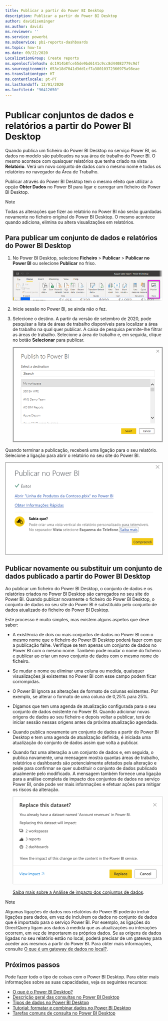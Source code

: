 ```yaml
---
title: Publicar a partir do Power BI Desktop
description: Publicar a partir do Power BI Desktop
author: davidiseminger
ms.author: davidi
ms.reviewer: ''
ms.service: powerbi
ms.subservice: pbi-reports-dashboards
ms.topic: how-to
ms.date: 09/22/2020
LocalizationGroup: Create reports
ms.openlocfilehash: dc1914b8fce55de9bd6141c9cc8d44082779c9df
ms.sourcegitcommit: 653e18d7041d3dd1cf7a38010372366975a98eae
ms.translationtype: HT
ms.contentlocale: pt-PT
ms.lasthandoff: 12/01/2020
ms.locfileid: "96412650"
---
```

# <a name="publish-datasets-and-reports-from-power-bi-desktop"></a>Publicar conjuntos de dados e relatórios a partir do Power BI Desktop
Quando publica um ficheiro do Power BI Desktop no serviço Power BI, os dados no modelo são publicados na sua área de trabalho do Power BI. O mesmo acontece com quaisquer relatórios que tenha criado na vista **Relatório**. Verá um novo conjunto de dados com o mesmo nome e todos os relatórios no navegador da Área de Trabalho.

Publicar através do Power BI Desktop tem o mesmo efeito que utilizar a opção **Obter Dados** no Power BI para ligar e carregar um ficheiro do Power BI Desktop.

> [!NOTE]
> Todas as alterações que fizer ao relatório no Power BI não serão guardadas novamente no ficheiro original do Power BI Desktop. O mesmo acontece quando adiciona, elimina ou altera visualizações em relatórios.

## <a name="to-publish-a-power-bi-desktop-dataset-and-reports"></a>Para publicar um conjunto de dados e relatórios do Power BI Desktop
1. No Power BI Desktop, selecione **Ficheiro** \> **Publicar** \> **Publicar no Power BI** ou selecione **Publicar** no friso.  

   ![Botão Publicar](media/desktop-upload-desktop-files/pbid_publish_publishbutton.png)


2. Inicie sessão no Power BI, se ainda não o fez.
3. Selecione o destino. A partir da versão de setembro de 2020, pode pesquisar a lista de áreas de trabalho disponíveis para localizar a área de trabalho na qual quer publicar. A caixa de pesquisa permite-lhe filtrar as áreas de trabalho. Selecione a área de trabalho e, em seguida, clique no botão **Selecionar** para publicar.

   ![Selecionar o destino da publicação](media/desktop-upload-desktop-files/pbid_publish_select_destination.png)

Quando terminar a publicação, receberá uma ligação para o seu relatório. Selecione a ligação para abrir o relatório no seu site do Power BI.

![Caixa de diálogo de êxito de publicação](media/desktop-upload-desktop-files/pbid_publish_success.png)

## <a name="republish-or-replace-a-dataset-published-from-power-bi-desktop"></a>Publicar novamente ou substituir um conjunto de dados publicado a partir do Power BI Desktop
Ao publicar um ficheiro do Power BI Desktop, o conjunto de dados e os relatórios criados no Power BI Desktop são carregados no seu site do Power BI. Quando publicar novamente o ficheiro do Power BI Desktop, o conjunto de dados no seu site do Power BI é substituído pelo conjunto de dados atualizado do ficheiro do Power BI Desktop.

Este processo é muito simples, mas existem alguns aspetos que deve saber:

* A existência de dois ou mais conjuntos de dados no Power BI com o mesmo nome que o ficheiro do Power BI Desktop poderá fazer com que a publicação falhe. Verifique se tem apenas um conjunto de dados no Power BI com o mesmo nome. Também pode mudar o nome do ficheiro e publicar ao criar um novo conjunto de dados com o mesmo nome do ficheiro.
* Se mudar o nome ou eliminar uma coluna ou medida, quaisquer visualizações já existentes no Power BI com esse campo podem ficar corrompidas. 
* O Power BI ignora as alterações de formato de colunas existentes. Por exemplo, se alterar o formato de uma coluna de 0,25% para 25%.
* Digamos que tem uma agenda de atualização configurada para o seu conjunto de dados existente no Power BI. Quando adicionar novas origens de dados ao seu ficheiro e depois voltar a publicar, terá de iniciar sessão nessas origens antes da próxima atualização agendada.
* Quando publica novamente um conjunto de dados a partir do Power BI Desktop e tem uma agenda de atualização definida, é iniciada uma atualização do conjunto de dados assim que volta a publicar.
* Quando faz uma alteração a um conjunto de dados e, em seguida, o publica novamente, uma mensagem mostra quantas áreas de trabalho, relatórios e dashboards são potencialmente afetados pela alteração e pede para confirmar se quer substituir o conjunto de dados publicado atualmente pelo modificado. A mensagem também fornece uma ligação para a análise completa de impacto dos conjuntos de dados no serviço Power BI, onde pode ver mais informações e efetuar ações para mitigar os riscos da alteração.

   ![Aviso sobre o impacto de voltar a publicar um conjunto de dados](media/desktop-upload-desktop-files/pbid-dataset-impact-analysis-desktop-warning.png)

   [Saiba mais sobre a Análise de impacto dos conjuntos de dados](../collaborate-share/service-dataset-impact-analysis.md).

> [!NOTE]
> Algumas ligações de dados nos relatórios do Power BI poderão incluir ligações para dados, em vez de incluírem os dados no conjunto de dados que é importado para o serviço Power BI. Por exemplo, as ligações do DirectQuery ligam aos dados à medida que as atualizações ou interações ocorrem, em vez de importarem os próprios dados. Se as origens de dados ligadas no seu relatório estão no local, poderá precisar de um gateway para aceder aos mesmos a partir do Power BI. Para obter mais informações, consulte [O que é um gateway de dados no local?](../connect-data/service-gateway-onprem.md).
> 

## <a name="next-steps"></a>Próximos passos

Pode fazer todo o tipo de coisas com o Power BI Desktop. Para obter mais informações sobre as suas capacidades, veja os seguintes recursos:

* [O que é o Power BI Desktop?](../fundamentals/desktop-what-is-desktop.md)
* [Descrição geral das consultas no Power BI Desktop](../transform-model/desktop-query-overview.md)
* [Tipos de dados no Power BI Desktop](../connect-data/desktop-data-types.md)
* [Tutorial: formatar e combinar dados no Power BI Desktop](../connect-data/desktop-shape-and-combine-data.md)
* [Tarefas comuns de consulta no Power BI Desktop](../transform-model/desktop-common-query-tasks.md)
